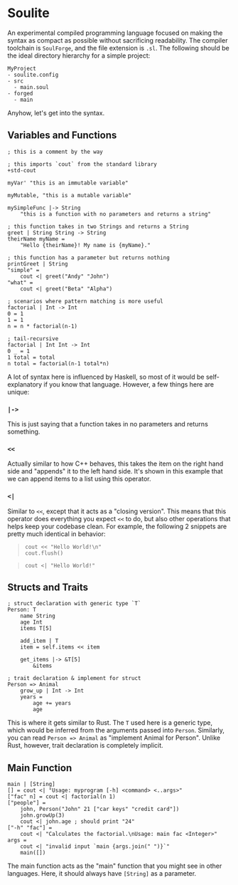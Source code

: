 # Soulite

An experimental compiled programming language focused on making the syntax as compact as possible without sacrificing readability. The compiler toolchain is `SoulForge`, and the file extension is `.sl`. The following should be the ideal directory hierarchy for a simple project:

```
MyProject
- soulite.config
- src
  - main.soul
- forged
  - main
```

Anyhow, let's get into the syntax.

## Variables and Functions
```
; this is a comment by the way

; this imports `cout` from the standard library
+std-cout

myVar' "this is an immutable variable"

myMutable, "this is a mutable variable"

mySimpleFunc |-> String
	"this is a function with no parameters and returns a string"

; this function takes in two Strings and returns a String
greet | String String -> String
theirName myName =
	"Hello {theirName}! My name is {myName}."

; this function has a parameter but returns nothing
printGreet | String
"simple" =
	cout <| greet("Andy" "John")
"what" =
	cout <| greet("Beta" "Alpha")

; scenarios where pattern matching is more useful
factorial | Int -> Int
0 = 1
1 = 1
n = n * factorial(n-1)

; tail-recursive
factorial | Int Int -> Int
0 _ = 1
1 total = total
n total = factorial(n-1 total*n)
```

A lot of syntax here is influenced by Haskell, so most of it would be self-explanatory if you know that language. However, a few things here are unique:

### `|->`
This is just saying that a function takes in no parameters and returns something.

### `<<`
Actually similar to how C++ behaves, this takes the item on the right hand side and "appends" it to the left hand side. It's shown in this example that we can append items to a list using this operator.

### `<|`
Similar to `<<`, except that it acts as a "closing version". This means that this operator does everything you expect `<<` to do, but also other operations that helps keep your codebase clean. For example, the following 2 snippets are pretty much identical in behavior:
> ```
> cout << "Hello World!\n"
> cout.flush()
> ```

> ```
> cout <| "Hello World!"
> ```

## Structs and Traits
```
; struct declaration with generic type `T`
Person: T
	name String
	age Int
	items T[5]

	add_item | T
	item = self.items << item

	get_items |-> &T[5]
		&items

; trait declaration & implement for struct
Person => Animal
	grow_up | Int -> Int
	years =
		age += years
		age
```

This is where it gets similar to Rust. The `T` used here is a generic type, which would be inferred from the arguments passed into `Person`. Similarly, you can read `Person => Animal` as "implement Animal for Person". Unlike Rust, however, trait declaration is completely implicit.

## Main Function
```
main | [String]
[] = cout <| "Usage: myprogram [-h] <command> <..args>"
["fac" n] = cout <| factorial(n 1)
["people"] =
	john, Person("John" 21 ["car keys" "credit card"])
	john.growUp(3)
	cout <| john.age ; should print "24"
["-h" "fac"] =
	cout <| "Calculates the factorial.\nUsage: main fac <Integer>"
args =
	cout <| "invalid input `main {args.join(" ")}`"
	main([])
```

The main function acts as the "main" function that you might see in other languages. Here, it should always have `[String]` as a parameter.
